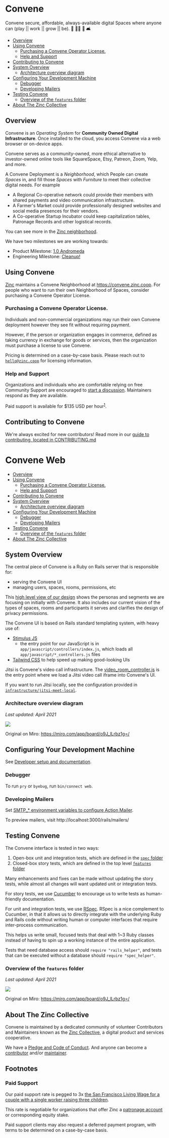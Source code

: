 # Convene <!-- omit in toc -->

Convene secure, affordable, always-available digital Spaces where anyone can
(play || work || grow || be). 🎲 👩‍💻 🌱 🛋️

- [Overview](#overview)
- [Using Convene](#using-convene)
  - [Purchasing a Convene Operator License.](#purchasing-a-convene-operator-license)
  - [Help and Support](#help-and-support)
- [Contributing to Convene](#contributing-to-convene)
- [System Overview](#system-overview)
  - [Architecture overview diagram](#architecture-overview-diagram)
- [Configuring Your Development Machine](#configuring-your-development-machine)
  - [Debugger](#debugger)
  - [Developing Mailers](#developing-mailers)
- [Testing Convene](#testing-convene)
  - [Overview of the `features` folder](#overview-of-the-features-folder)
- [About The Zinc Collective](#about-the-zinc-collective)

## Overview

Convene is an _Operating System_ for **Community Owned Digital Infrastructure**. Once installed
to the cloud, you access Convene via a web browser or on-device apps.

Convene serves as a community-owned, more ethical alternative to investor-owned online tools like
SquareSpace, Etsy, Patreon, Zoom, Yelp, and more.

A Convene Deployment is a _Neighborhood_, which People can create _Spaces_ in, and fill those _Spaces_
with _Furniture_ to meet their collective digital needs. For example

- A Regional Co-operative network could provide their members with shared payments and video communication infrastructure.
- A Farmer's Market could provide professionally designed websites and social media presences for their vendors.
- A Co-operative Startup Incubator could keep capitalization tables, Patronage Records and other logistical records.

You can see more in the [Zinc neighborhood](https://convene.zinc.coop).

We have two milestones we are working towards:

- Product Milestone:
  [1.0 Andromeda](https://github.com/zinc-collective/convene/milestone/1)
- Engineering Milestone:
  [Cleanup!](https://github.com/zinc-collective/convene/milestone/3)

## Using Convene

[Zinc] maintains a Convene Neighborhood at https://convene.zinc.coop. For people
who want to run their own Neighborhood of Spaces, consider purchasing a Convene
Operator License.

[zinc]: https://www.zinc.coop/

### Purchasing a Convene Operator License.

Individuals and non-commercial organizations may run their own Convene
deployment however they see fit without requiring payment.

However, if the person or organization engages in commerce, defined as taking
currency in exchange for goods or services, then the organization must purchase
a license to use Convene.

Pricing is determined on a case-by-case basis. Please reach out to
[`hello@zinc.coop`](mailto:hello@zinc.coop) for licensing information.

### Help and Support

Organizations and individuals who are comfortable relying on free Community
Support are encouraged to [start a discussion][discussions]. Maintainers
respond as they are available.

Paid support is available for \$135 USD per hour<sup>[1][footnote-1]</sup>.

[prosperity public license]: https://prosperitylicense.com/
[issue-tracker]: https://github.com/zinc-collective/convene/issues
[discussions]: https://github.com/zinc-collective/convene/discussions

## Contributing to Convene

We're always excited for new contributors! Read more in our
[guide to contributing, located in CONTRIBUTING.md](./CONTRIBUTING.md)

# Convene Web <!-- omit in toc -->

- [Overview](#overview)
- [Using Convene](#using-convene)
  - [Purchasing a Convene Operator License.](#purchasing-a-convene-operator-license)
  - [Help and Support](#help-and-support)
- [Contributing to Convene](#contributing-to-convene)
- [System Overview](#system-overview)
  - [Architecture overview diagram](#architecture-overview-diagram)
- [Configuring Your Development Machine](#configuring-your-development-machine)
  - [Debugger](#debugger)
  - [Developing Mailers](#developing-mailers)
- [Testing Convene](#testing-convene)
  - [Overview of the `features` folder](#overview-of-the-features-folder)
- [About The Zinc Collective](#about-the-zinc-collective)

## System Overview

The central piece of Convene is a Ruby on Rails server that is responsible for:

- serving the Convene UI
- managing users, spaces, rooms, permissions, etc

This [high level view of our design](https://docs.google.com/spreadsheets/d/1BOBCT0yrgrbCuQFTx_hIQak0FSQjnjjFZVA3YksEv8s/edit#gid=622652343)
shows the personas and segments we are focusing on initially with
Convene. It also includes our current vision of the types of spaces, rooms and participants it
serves and clarifies the design of privacy permissions.

The Convene UI is based on Rails standard templating system, with heavy use of:

- [Stimulus JS](https://stimulusjs.org/)
  - the entry point for our JavaScript is in `app/javascript/controllers/index.js`,
    which loads all `app/javascript/*_controllers.js` files
- [Tailwind CSS](https://tailwindcss.com/) to help speed up making good-looking UIs

Jitsi is Convene's video call infrastructure. The
[video_room_controller.js](./app/javascript/controllers/video_room_controller.js) is the entry point
where we load a Jitsi video call iframe into Convene's UI.

If you want to run Jitsi locally, see the configuration provided in
[`infrastructure/jitsi-meet-local`](./infrastructure/jitsi-meet-local/README.md).

### Architecture overview diagram

_Last updated: April 2021_

![](./docs/convene-architecture-overview.jpg)

Original on Miro: https://miro.com/app/board/o9J_lLrbz1g=/

## Configuring Your Development Machine

See [Developer setup and documentation](./CONTRIBUTING.md#2-machine-setup).

### Debugger

To run `pry` or `byebug`, run `bin/connect web`.

### Developing Mailers

Set [SMTP\_\* environment variables to configure Action Mailer](.env.example).

To preview mailers, visit http://localhost:3000/rails/mailers/

## Testing Convene

The Convene interface is tested in two ways:

1. Open-box unit and integration tests, which are defined in the
   [`spec` folder](./spec)
2. Closed-box story tests, which are defined in the top level
   [`features` folder](./features)

Many enhancements and fixes can be made without updating the story tests, while
almost all changes will want updated unit or integration tests.

For story tests, we use [Cucumber] to encourage us to write tests as
human-friendly documentation.

For unit and integration tests, we use [RSpec]. RSpec is a nice complement to
Cucumber, in that it allows us to directly integrate with the underlying Ruby
and Rails code without writing human or computer interfaces that require
inter-process communication.

This helps us write small, focused tests that deal with 1~3 Ruby classes instead
of having to spin up a working instance of the entire application.

Tests that need database access should `require "rails_helper"`, and tests that
can be executed without a database should `require "spec_helper"`.

### Overview of the `features` folder

_Last updated: April 2021_

![](./docs/features-overview.jpg)

Original on Miro: https://miro.com/app/board/o9J_lLrbz1g=/

[rspec]: https://rspec.info/
[cucumber]: https://cucumber.io/

## About The Zinc Collective

Convene is maintained by a dedicated community of volunteer Contributors and
Maintainers known as the [Zinc Collective], a digital product and services
cooperative.

We have a [Pledge and Code of Conduct](https://www.zinc.coop/code-of-conduct/).
And anyone can become a [contributor](https://www.zinc.coop/contributing/)
and/or [maintainer](https://www.zinc.coop/maintaining/).

[zinc collective]: https://www.zinc.coop/

## Footnotes <!-- omit in toc -->

### Paid Support <!-- omit in toc -->

Our paid support rate is pegged to 3x [the San Francisco Living Wage for a
couple with a single worker raising three children][san-francisco-living-wage].

This rate is negotiable for organizations that offer Zinc a [patronage
account][what-is-patronage] or corresponding equity stake.

Paid support clients may also request a deferred payment program, with terms to
be determined on a case-by-case basis.

[footnote-1]: #paid-support
[san-francisco-living-wage]: https://livingwage.mit.edu/metros/41860
[what-is-patronage]: https://www.co-oplaw.org/finances-tax/patronage/#How_Patronage_Works
